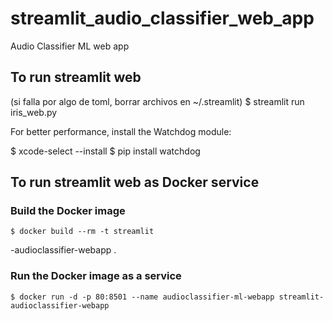 # streamlit_audio_classifier_web_app
Audio Classifier ML web app

## To run streamlit web
(si falla por algo de toml, borrar archivos en ~/.streamlit)
    $ streamlit run iris_web.py

  For better performance, install the Watchdog module:

  $ xcode-select --install
  $ pip install watchdog

## To run streamlit web as Docker service
### Build the Docker image
    $ docker build --rm -t streamlit
-audioclassifier-webapp .

### Run the Docker image as a service
    $ docker run -d -p 80:8501 --name audioclassifier-ml-webapp streamlit-audioclassifier-webapp
